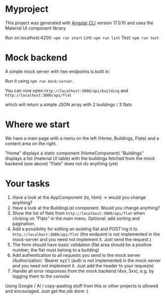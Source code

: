 # Myproject

This project was generated with [Angular CLI](https://github.com/angular/angular-cli) version 17.0.10 and uses the Material UI component library

Run on localhost:4200: `npm run start` 
Lint: `npm run lint`
Test: `npm run test`

# Mock backend

A simple mock server with two endpoints is built in:

Run it using `npm run mock:server`. 

You can now open `http://localhost:3000/api/building` and `http://localhost:3000/api/flat`

which will return a simple JSON array with 2 buildings / 3 flats

# Where we start

We have a main page with a menu on the left (Home, Buildings, Flats) and a content area on the right. 

"Home" displays a static component (HomeComponent)
"Buildings" displays a list (material UI table) with the buildings fetched from the mock backend (see above)
"Flats" does not do anything (yet)

# Your tasks

1. Have a look at the AppComponent (ts, html) -> would you change anything? 
2. Have a look at the BuildingList component. Would you change anything?
3. Show the list of flats from `http://localhost:3000/api/flat` when clicking on "Flats" in the main menu. Optional: add sorting and pagination.
4. Add a possibility for editing an existing flat and POST'ing it to `http://localhost:3000/api/flat` (the endpoint is not implemented in the mock-server and you need not implement it. Just send the request.)
5. The form should have basic validation (flat area should be a positive number; the flat must belong to a building)
6. Add authentication to all requests you send to the mock server (Authorization: 'Bearer xyz') (auth is not implemented in the mock server and you need not implement it. Just add the header to your requests)
7. Handle all error responses from the mock backend (4xx, 5xx), e.g. by logging them to the console

Using Google / AI / copy-pasting stuff from this or other projects is allowed and encouraged. Just get the job done :)
